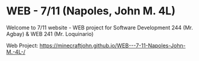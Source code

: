 # WEB - 7/11 (Napoles, John M. 4L)
Welcome to 7/11 website - WEB project for Software Development 244 (Mr. Agbay) &amp; WEB 241 (Mr. Loquinario)

Web Project: https://minecraftjohn.github.io/WEB---7-11-Napoles-John-M.-4L-/
